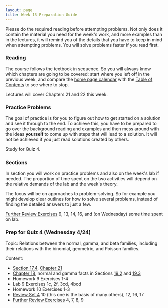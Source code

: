 ```yaml
---
layout: page
title: Week 13 Preparation Guide
---
```


Please do the required reading before attempting problems. Not only does it contain the material you need for the week's work, and more examples than in the lectures, it will remind you of the details that you have to keep in mind when attempting problems. You will solve problems faster if you read first.

### Reading ###
The course follows the textbook in sequence. So you will always know which chapters are going to be covered: start where you left off in the previous week, and compare the [home page calendar](http://prob140.org/) with the [Table of Contents](http://prob140.org/textbook/chapters/README) to see where to stop.

Lectures will cover Chapters 21 and 22 this week.


### Practice Problems ###
The goal of practice is for you to figure out how to get started on a solution and see it through to the end. To achieve this, you have to be prepared to go over the background reading and examples and then mess around with the ideas **yourself** to come up with steps that will lead to a solution. It will not be achieved if you just read solutions created by others.

Study for Quiz 4.

### Sections ###
In section you will work on practice problems and also on the week's lab if needed. The proportion of time spent on the two activities will depend on the relative demands of the lab and the week's theory.

The focus will be on approaches to problem-solving. So for example you might develop clear outlines for how to solve several problems, instead of finding the detailed answers to just a few.

[Further Review Exercises](http://prob140.org/textbook/chapters/Chapter_25/04_Further_Review_Exercises) 9, 13, 14, 16, and (on Wednesday) some time spent on lab.

### Prep for Quiz 4 (Wednesday 4/24) ###
Topic: Relations between the normal, gamma, and beta families, including their relations with the binomial, geometric, and Poisson families.

Content: 

- [Section 17.4](http://prob140.org/textbook/chapters/Chapter_17/04_Beta_Densities_with_Integer_Parameters), [Chapter 21](http://prob140.org/textbook/chapters/Chapter_21/00_The_Beta_and_the_Binomial)
- [Chapter 18](http://prob140.org/textbook/chapters/Chapter_18/00_The_Normal_and_Gamma_Families), normal and gamma facts in Sections [19.2](http://prob140.org/textbook/chapters/Chapter_19/02_Moment_Generating_Functions) and [19.3](http://prob140.org/textbook/chapters/Chapter_19/03_MGFs_Normal_and_the_CLT) 
- Homework 9 Exercises 1-4
- Lab 9 Exercises 1c, 2f, 3cd, 4bcd
- Homework 10 Exercises 1-3 
- [Review Set 4](http://prob140.org/textbook/chapters/Chapter_18/05_Review_Problems_Set_4) 10 (this one is the basis of many others), 12, 16, 17
- [Further Review Exercises](http://prob140.org/textbook/chapters/Chapter_25/05_Further_Review_Exercises) 4, 7, 8, 9 
